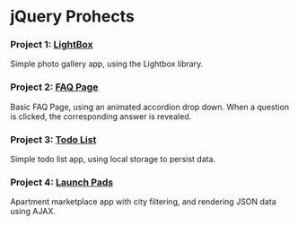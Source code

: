 # jQuery Prohects

### Project 1: [LightBox](project-1)

Simple photo gallery app, using the Lightbox library.

### Project 2: [FAQ Page](project-2)

Basic FAQ Page, using an animated accordion drop down. When a question is clicked, the corresponding answer is revealed.

### Project 3: [Todo List](project-3)

Simple todo list app, using local storage to persist data.

### Project 4: [Launch Pads](project-4)

Apartment marketplace app with city filtering, and rendering JSON data using AJAX.


